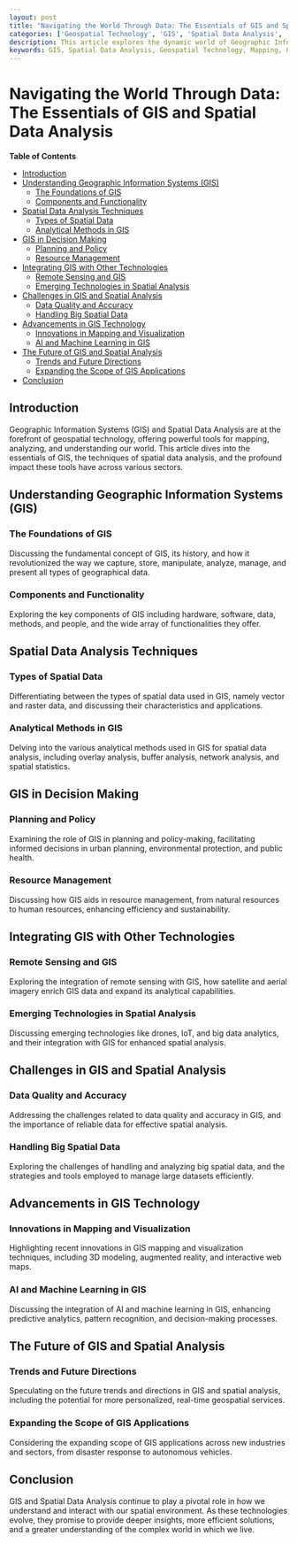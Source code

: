 ```yaml
---
layout: post
title: "Navigating the World Through Data: The Essentials of GIS and Spatial Data Analysis"
categories: ['Geospatial Technology', 'GIS', 'Spatial Data Analysis', 'Mapping', 'Data Science']
description: This article explores the dynamic world of Geographic Information Systems (GIS) and Spatial Data Analysis, discussing how these tools capture, manage, analyze, and visualize spatial and geographic data to provide insights into various phenomena.
keywords: GIS, Spatial Data Analysis, Geospatial Technology, Mapping, Geographic Information Systems, Data Visualization
---
```


# Navigating the World Through Data: The Essentials of GIS and Spatial Data Analysis

**Table of Contents**

- [Introduction](#introduction)
- [Understanding Geographic Information Systems (GIS)](#understanding-geographic-information-systems-gis)
  - [The Foundations of GIS](#the-foundations-of-gis)
  - [Components and Functionality](#components-and-functionality)
- [Spatial Data Analysis Techniques](#spatial-data-analysis-techniques)
  - [Types of Spatial Data](#types-of-spatial-data)
  - [Analytical Methods in GIS](#analytical-methods-in-gis)
- [GIS in Decision Making](#gis-in-decision-making)
  - [Planning and Policy](#planning-and-policy)
  - [Resource Management](#resource-management)
- [Integrating GIS with Other Technologies](#integrating-gis-with-other-technologies)
  - [Remote Sensing and GIS](#remote-sensing-and-gis)
  - [Emerging Technologies in Spatial Analysis](#emerging-technologies-in-spatial-analysis)
- [Challenges in GIS and Spatial Analysis](#challenges-in-gis-and-spatial-analysis)
  - [Data Quality and Accuracy](#data-quality-and-accuracy)
  - [Handling Big Spatial Data](#handling-big-spatial-data)
- [Advancements in GIS Technology](#advancements-in-gis-technology)
  - [Innovations in Mapping and Visualization](#innovations-in-mapping-and-visualization)
  - [AI and Machine Learning in GIS](#ai-and-machine-learning-in-gis)
- [The Future of GIS and Spatial Analysis](#the-future-of-gis-and-spatial-analysis)
  - [Trends and Future Directions](#trends-and-future-directions)
  - [Expanding the Scope of GIS Applications](#expanding-the-scope-of-gis-applications)
- [Conclusion](#conclusion)

## Introduction

Geographic Information Systems (GIS) and Spatial Data Analysis are at the forefront of geospatial technology, offering powerful tools for mapping, analyzing, and understanding our world. This article dives into the essentials of GIS, the techniques of spatial data analysis, and the profound impact these tools have across various sectors.

## Understanding Geographic Information Systems (GIS)

### The Foundations of GIS

Discussing the fundamental concept of GIS, its history, and how it revolutionized the way we capture, store, manipulate, analyze, manage, and present all types of geographical data.

### Components and Functionality

Exploring the key components of GIS including hardware, software, data, methods, and people, and the wide array of functionalities they offer.

## Spatial Data Analysis Techniques

### Types of Spatial Data

Differentiating between the types of spatial data used in GIS, namely vector and raster data, and discussing their characteristics and applications.

### Analytical Methods in GIS

Delving into the various analytical methods used in GIS for spatial data analysis, including overlay analysis, buffer analysis, network analysis, and spatial statistics.

## GIS in Decision Making

### Planning and Policy

Examining the role of GIS in planning and policy-making, facilitating informed decisions in urban planning, environmental protection, and public health.

### Resource Management

Discussing how GIS aids in resource management, from natural resources to human resources, enhancing efficiency and sustainability.

## Integrating GIS with Other Technologies

### Remote Sensing and GIS

Exploring the integration of remote sensing with GIS, how satellite and aerial imagery enrich GIS data and expand its analytical capabilities.

### Emerging Technologies in Spatial Analysis

Discussing emerging technologies like drones, IoT, and big data analytics, and their integration with GIS for enhanced spatial analysis.

## Challenges in GIS and Spatial Analysis

### Data Quality and Accuracy

Addressing the challenges related to data quality and accuracy in GIS, and the importance of reliable data for effective spatial analysis.

### Handling Big Spatial Data

Exploring the challenges of handling and analyzing big spatial data, and the strategies and tools employed to manage large datasets efficiently.

## Advancements in GIS Technology

### Innovations in Mapping and Visualization

Highlighting recent innovations in GIS mapping and visualization techniques, including 3D modeling, augmented reality, and interactive web maps.

### AI and Machine Learning in GIS

Discussing the integration of AI and machine learning in GIS, enhancing predictive analytics, pattern recognition, and decision-making processes.

## The Future of GIS and Spatial Analysis

### Trends and Future Directions

Speculating on the future trends and directions in GIS and spatial analysis, including the potential for more personalized, real-time geospatial services.

### Expanding the Scope of GIS Applications

Considering the expanding scope of GIS applications across new industries and sectors, from disaster response to autonomous vehicles.

## Conclusion

GIS and Spatial Data Analysis continue to play a pivotal role in how we understand and interact with our spatial environment. As these technologies evolve, they promise to provide deeper insights, more efficient solutions, and a greater understanding of the complex world in which we live.
